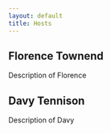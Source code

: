 ```yaml
---
layout: default
title: Hosts
---
```

<div class = "hosts">

<h2> Florence Townend </h2>

Description of Florence

<h2> Davy Tennison </h2>

Description of Davy
